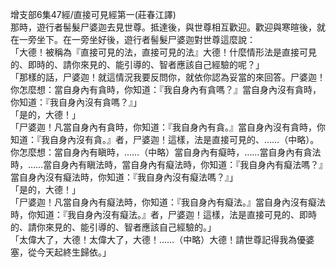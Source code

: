 增支部6集47經/直接可見經第一(莊春江譯)  
那時，遊行者髻髮尸婆迦去見世尊。抵達後，與世尊相互歡迎。歡迎與寒暄後，就在一旁坐下。在一旁坐好後，遊行者髻髮尸婆迦對世尊這麼說：  
「大德！被稱為『直接可見的法，直接可見的法』大德！什麼情形法是直接可見的、即時的、請你來見的、能引導的、智者應該自己經驗的呢？」  
「那樣的話，尸婆迦！就這情況我要反問你，就依你認為妥當的來回答。尸婆迦！你怎麼想：當自身內有貪時，你知道：『我自身內有貪嗎？』當自身內沒有貪時，你知道：『我自身內沒有貪嗎？』」  
「是的，大德！」  
「尸婆迦！凡當自身內有貪時，你知道：『我自身內有貪。』當自身內沒有貪時，你知道：『我自身內沒有貪。』者，尸婆迦！這樣，法是直接可見的、……（中略）。  
你怎麼想：當自身內有瞋時，……（中略）當自身內有癡時，……當自身內有貪法時，……當自身內有瞋法時，當自身內有癡法時，你知道：『我自身內有癡法嗎？』當自身內沒有癡法時，你知道：『我自身內沒有癡法嗎？』」  
「是的，大德！」  
「尸婆迦！凡當自身內有癡法時，你知道：『我自身內有癡法。』當自身內沒有癡法時，你知道：『我自身內沒有癡法。』者，尸婆迦！這樣，法是直接可見的、即時的、請你來見的、能引導的、智者應該自己經驗的。」  
「太偉大了，大德！太偉大了，大德！……（中略）大德！請世尊記得我為優婆塞，從今天起終生歸依。」  
  
  
